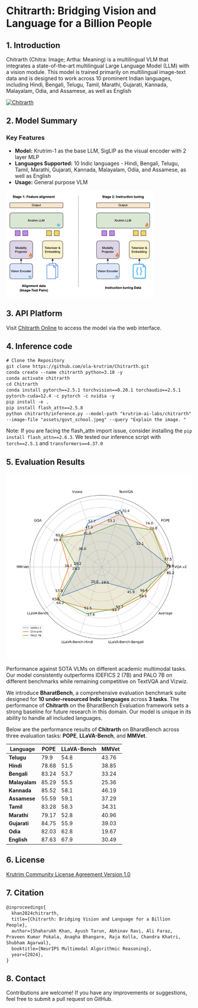 # Chitrarth: Bridging Vision and Language for a Billion People

## 1. Introduction

Chitrarth (Chitra: Image; Artha: Meaning) is a multilingual VLM that integrates a state-of-the-art multilingual Large Language Model (LLM) with a vision module. This model is trained primarily on multilingual image-text data and is designed to work across 10 prominent Indian languages, including Hindi, Bengali, Telugu, Tamil, Marathi, Gujarati, Kannada, Malayalam, Odia, and Assamese, as well as English

[![Chitrarth](https://img.youtube.com/vi/TmzEweLIgsc/0.jpg)](https://www.youtube.com/watch?v=TmzEweLIgsc)



## 2. Model Summary

### Key Features
- **Model:** Krutrim-1 as the base LLM, SigLIP as the visual encoder with 2 layer MLP
- **Languages Supported:** 10 Indic languages - Hindi, Bengali, Telugu, Tamil, Marathi, Gujarati, Kannada, Malayalam, Odia, and Assamese, as well as English
- **Usage:** General purpose VLM

![model](assets/assets_model.png)


## 3. API Platform
Visit [Chitrarth Online](https://cloud.olakrutrim.com/console/inference-service?section=models&modelName=Krutrim&artifactName=chitrarth&artifactType=model) to access the model via the web interface. 


## 4. Inference code


```
# Clone the Repository
git clone https://github.com/ola-krutrim/Chitrarth.git
conda create --name chitrarth python=3.10 -y
conda activate chitrarth
cd Chitrarth 
conda install pytorch==2.5.1 torchvision==0.20.1 torchaudio==2.5.1 pytorch-cuda=12.4 -c pytorch -c nvidia -y 
pip install -e .
pip install flash_attn==2.5.8
python chitrarth/inference.py --model-path "krutrim-ai-labs/chitrarth" --image-file "assets/govt_school.jpeg" --query "Explain the image. "
```
Note: If you are facing the flash_attn import issue, consider installing the `pip install flash_attn==2.6.3`. We tested our inference script with `torch==2.5.1` and `transformers==4.37.0`

## 5. Evaluation Results


![model](assets/radar.png)

Performance against SOTA VLMs on different academic multimodal tasks. Our model consistently outperforms IDEFICS 2 (7B) and PALO 7B on different benchmarks while remaining competitive on TextVQA and Vizwiz.

We introduce **BharatBench**, a comprehensive evaluation benchmark suite designed for **10 under-resourced Indic languages** across **3 tasks**. The performance of **Chitrarth** on the BharatBench Evaluation framework sets a strong baseline for future research in this domain. Our model is unique in its ability to handle all included languages.

Below are the performance results of **Chitrarth** on BharatBench across three evaluation tasks: **POPE**, **LLaVA-Bench**, and **MMVet**.

| **Language**   | **POPE** | **LLaVA-Bench** | **MMVet** |
|----------------|----------|-----------------|-----------|
| **Telugu**     | 79.9     | 54.8            | 43.76     |
| **Hindi**      | 78.68    | 51.5            | 38.85     |
| **Bengali**    | 83.24    | 53.7            | 33.24     |
| **Malayalam**  | 85.29    | 55.5            | 25.36     |
| **Kannada**    | 85.52    | 58.1            | 46.19     |
| **Assamese**   | 55.59    | 59.1            | 37.29     |
| **Tamil**      | 83.28    | 58.3            | 34.31     |
| **Marathi**    | 79.17    | 52.8            | 40.96     |
| **Gujarati**   | 84.75    | 55.9            | 39.03     |
| **Odia**       | 82.03    | 62.8            | 19.67     |
| **English**    | 87.63    | 67.9            | 30.49     |


## 6. License
[Krutrim Community License Agreement Version 1.0](LICENSE)
## 7. Citation

```
@inproceedings{
  khan2024chitrarth,
  title={Chitrarth: Bridging Vision and Language for a Billion People},
  author={Shaharukh Khan, Ayush Tarun, Abhinav Ravi, Ali Faraz, Praveen Kumar Pokala, Anagha Bhangare, Raja Kolla, Chandra Khatri, Shubham Agarwal},
  booktitle={NeurIPS Multimodal Algorithmic Reasoning},
  year={2024},
}
```

## 8. Contact
Contributions are welcome! If you have any improvements or suggestions, feel free to submit a pull request on GitHub.
